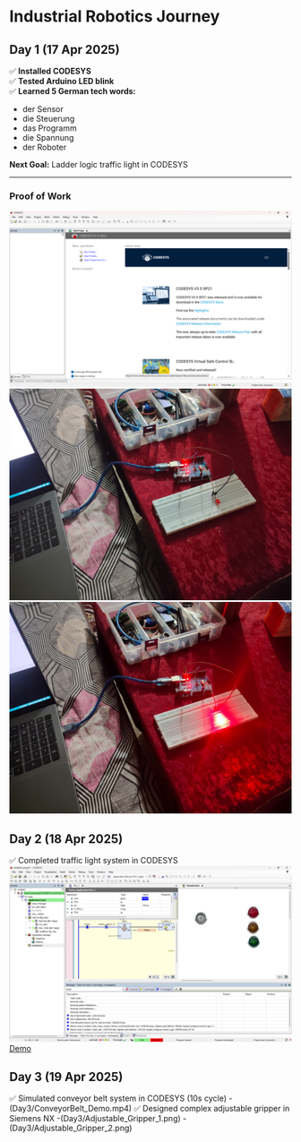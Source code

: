 # Industrial Robotics Journey  
## Day 1 (17 Apr 2025)  

✅ **Installed CODESYS**  
✅ **Tested Arduino LED blink**  
✅ **Learned 5 German tech words:**  
   - der Sensor  
   - die Steuerung  
   - das Programm  
   - die Spannung  
   - der Roboter  

**Next Goal:** Ladder logic traffic light in CODESYS  

---

### Proof of Work  
![CODESYS Installation](day1/CODESYS-Installation.png)  
![Arduino LED OFF](day1/Arduino-Blink-LED-OFF.jpg)  
![Arduino LED ON](day1/Arduino-Blink-LED-ON.jpg) 

## Day 2 (18 Apr 2025)
✅ Completed traffic light system in CODESYS
![Logic](day2/TrafficLight_Logic.png)
[Demo](Tday2/rafficLight_Demo.mp4)

## Day 3 (19 Apr 2025)
✅ Simulated conveyor belt system in CODESYS (10s cycle)
-(Day3/ConveyorBelt_Demo.mp4)
✅ Designed complex adjustable gripper in Siemens NX
-(Day3/Adjustable_Gripper_1.png)
-(Day3/Adjustable_Gripper_2.png)
